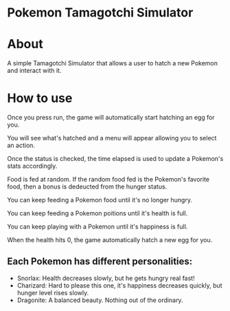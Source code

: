 # Pokemon Tamagotchi Simulator

# About 
A simple Tamagotchi Simulator that allows a user to hatch a new Pokemon and interact with it. 

# How to use 
Once you press run, the game will automatically start hatching an egg for you. 

You will see what's hatched and a menu will appear allowing you to select an action. 

Once the status is checked, the time elapsed is used to update a Pokemon's stats accordingly. 

Food is fed at random. If the random food fed is the Pokemon's favorite food, then a bonus is dedeucted from the hunger status. 

You can keep feeding a Pokemon food until it's no longer hungry. 

You can keep feeding a Pokemon poitions until it's health is full. 

You can keep playing with a Pokemon until it's happiness is full. 

When the health hits 0, the game automatically hatch a new egg for you. 

## Each Pokemon has different personalities:

- Snorlax: Health decreases slowly, but he gets hungry real fast! 
- Charizard: Hard to please this one, it's happiness decreases quickly, but hunger level rises slowly. 
- Dragonite: A balanced beauty. Nothing out of the ordinary. 


